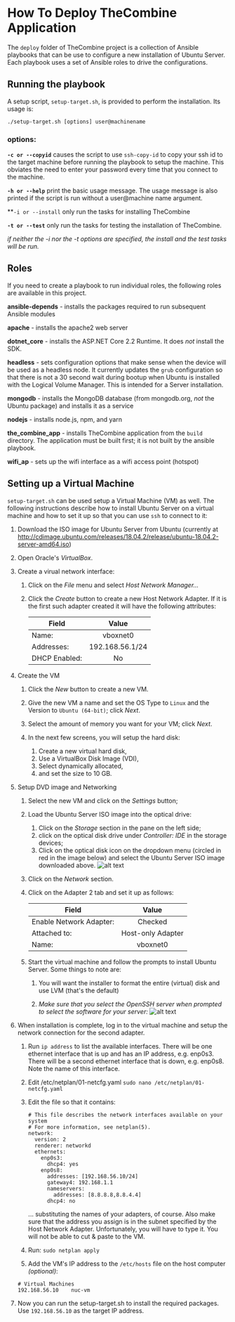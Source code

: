 # How To Deploy TheCombine Application #

The ```deploy``` folder of TheCombine project is a collection of Ansible playbooks that can be use to configure a new installation of Ubuntu Server.  Each playbook uses a set of Ansible roles to drive the configurations.

## Running the playbook ##
A setup script, ```setup-target.sh```, is provided to perform the installation.  Its usage is:
```
./setup-target.sh [options] user@machinename
```

### options: ###

**```-c or --copyid```** causes the script to use ```ssh-copy-id``` to copy your ssh id to the target machine before running the playbook to setup the machine.  This obviates the need to enter your password every time that you connect to the machine.

**```-h or --help```** print the basic usage message.  The usage message is also printed if the script is run without a user@machine name argument.

**```-i or --install``` only run the tasks for installing TheCombine

**```-t or --test```**  only run the tasks for testing the installation of TheCombine.

*if neither the -i nor the -t options are specified, the install and the test tasks will be run.*

## Roles ##

If you need to create a playbook to run individual roles, the following roles are available in this project.

  **ansible-depends** - installs the packages required to run subsequent Ansible
  modules

  **apache** - installs the apache2 web server

  **dotnet_core** - installs the ASP.NET Core 2.2 Runtime.  It does *not* install the SDK.

  **headless** - sets configuration options that make sense when the device will be used as a headless node.  It currently updates the ```grub``` configuration so that there is not a 30 second wait during bootup when Ubuntu is installed with the Logical Volume Manager.  This is intended for a Server installation.

  **mongodb** - installs the MongoDB database (from mongodb.org, *not* the Ubuntu package) and installs it as a service

  **nodejs** - installs node.js, npm, and yarn

  **the_combine_app** - installs TheCombine application from the ```build``` directory.  The application must be built first; it is not built by the ansible playbook.

  **wifi_ap** - sets up the wifi interface as a wifi access point (hotspot)


## Setting up a Virtual Machine ##

```setup-target.sh``` can be used setup a Virtual Machine (VM) as well.  The following instructions describe how to install Ubuntu Server on a virtual machine and how to set it up so that you can use ```ssh``` to connect to it:

  1. Download the ISO image for Ubuntu Server from Ubuntu (currently at http://cdimage.ubuntu.com/releases/18.04.2/release/ubuntu-18.04.2-server-amd64.iso)

  1. Open Oracle's *VirtualBox*.

  1. Create a virual network interface:

     1. Click on the *File* menu and select *Host Network Manager...*

     1. Click the *Create* button to create a new Host Network Adapter.  If it is the first such adapter created it will have the following attributes:

        | Field         | Value           |
        | ------------- | :-------------: |
        | Name:         | vboxnet0        |
        | Addresses:    | 192.168.56.1/24 |
        | DHCP Enabled: | No              |

  1. Create the VM
     1.  Click the *New* button to create a new VM.

     1. Give the new VM a name and set the OS Type to ```Linux``` and the Version to ```Ubuntu (64-bit)```; click *Next*.

     1. Select the amount of memory you want for your VM; click *Next*.

     1. In the next few screens, you will setup the hard disk:
        1. Create a new virtual hard disk,
        1. Use a VirtualBox Disk Image (VDI),
        1. Select dynamically allocated,
        1. and set the size to 10 GB.

  1. Setup DVD image and Networking

     1. Select the new VM and click on the *Settings* button;

     1. Load the Ubuntu Server ISO image into the optical drive:
        1. Click on the *Storage* section in the pane on the left side;
        1. click on the optical disk drive under *Controller: IDE* in the storage devices;
        1. Click on the optical disk icon on the dropdown menu (circled in red in the image below) and select the Ubuntu Server ISO image downloaded above.
           ![alt text](./images/vbox-storage-settings.png "Virtual Box Storage Settings")

     1. Click on the *Network* section.

     1. Click on the Adapter 2 tab and set it up as follows:

         | Field                   | Value             |
         | ----------------------- | :---------------: |
         | Enable Network Adapter: | Checked           |
         | Attached to:            | Host-only Adapter |
         | Name:                   | vboxnet0          |

     1. Start the virtual machine and follow the prompts to install Ubuntu Server.  Some things to note are:

        1. You will want the installer to format the entire (virtual) disk and use LVM (that's the default)

        1. *Make sure that you select the OpenSSH server when prompted to select the software for your server:*
        ![alt text](images/ubuntu-software-selection.png "Ubuntu Server Software Selection")


  6. When installation is complete, log in to the virtual machine and setup the network connection for the second adapter.

     1. Run ```ip address``` to list the available interfaces.  There will be one ethernet interface that is up and has an IP address, e.g. enp0s3.  There will be a second ethernet interface that is down, e.g. enp0s8.  Note the name of this interface.

     1. Edit /etc/netplan/01-netcfg.yaml
        ```sudo nano /etc/netplan/01-netcfg.yaml```

     1. Edit the file so that it contains:
        ```
        # This file describes the network interfaces available on your system
        # For more information, see netplan(5).
        network:
          version: 2
          renderer: networkd
          ethernets:
            enp0s3:
              dhcp4: yes
            enp0s8:
              addresses: [192.168.56.10/24]
              gateway4: 192.168.1.1
              nameservers:
                addresses: [8.8.8.8,8.8.4.4]
              dhcp4: no
        ```
        ... substituting the names of your adapters, of course.  Also make sure that the address you assign is in the subnet specified by the Host Network Adapter.  Unfortunately, you will have to type it.  You will not be able to cut & paste to the VM.

     1. Run: ```sudo netplan apply```

     1. Add the VM's IP address to the ```/etc/hosts``` file on the host computer *(optional)*:

       ```
       # Virtual Machines
       192.168.56.10	nuc-vm

       ```

  1. Now you can run the setup-target.sh to install the required packages.  Use ```192.168.56.10``` as the target IP address.
